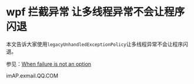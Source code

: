 # wpf 拦截异常 让多线程异常不会让程序闪退

本文告诉大家使用`legacyUnhandledExceptionPolicy`让多线程异常不会让程序闪退。

<!--more-->
<div id="toc"></div>

<!-- csdn -->


参见：[When failure is not an option ](http://philsversion.com/2009/03/25/when-failure-is-not-an-option/ )

imAP.exmail.QQ.COM
